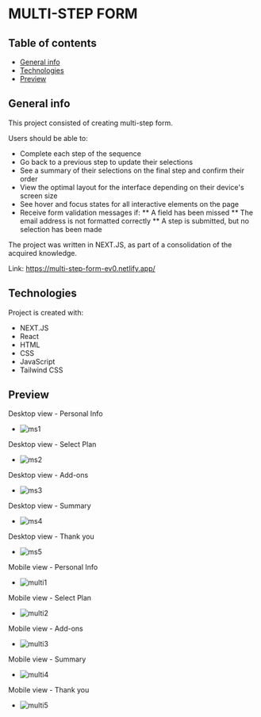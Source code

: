 # MULTI-STEP FORM

## Table of contents
* [General info](#general-info)
* [Technologies](#technologies)
* [Preview](#Preview)

## General info
This project consisted of creating multi-step form.

Users should be able to:
* Complete each step of the sequence
* Go back to a previous step to update their selections
* See a summary of their selections on the final step and confirm their order
* View the optimal layout for the interface depending on their device's screen size
* See hover and focus states for all interactive elements on the page
* Receive form validation messages if:
  ** A field has been missed
  ** The email address is not formatted correctly
  ** A step is submitted, but no selection has been made

The project was written in NEXT.JS, as part of a consolidation of the acquired knowledge.

Link: https://multi-step-form-ev0.netlify.app/
	
## Technologies
Project is created with:
* NEXT.JS
* React
* HTML
* CSS
* JavaScript
* Tailwind CSS

## Preview

Desktop view - Personal Info
* ![ms1](https://github.com/user-attachments/assets/4eefea4e-d19f-4ab9-aa67-32bba8d2eced)



Desktop view - Select Plan
* ![ms2](https://github.com/user-attachments/assets/bdcabfec-6961-4f37-92ad-0a6946aef83e)
 


Desktop view - Add-ons
* ![ms3](https://github.com/user-attachments/assets/1a88ef75-fe88-474c-a1a7-3d3822ce6494)



Desktop view - Summary
* ![ms4](https://github.com/user-attachments/assets/d9a19fa2-4cff-44f3-9b74-c59a9b8cb3ff)



Desktop view - Thank you
* ![ms5](https://github.com/user-attachments/assets/cd71b8d2-c42d-44bc-8800-3c0b240599e3)



Mobile view - Personal Info
* ![multi1](https://github.com/user-attachments/assets/cfd97391-324d-49b4-8819-1ad3c6b25f33)



Mobile view - Select Plan
* ![multi2](https://github.com/user-attachments/assets/d83f5b2f-47e2-46df-9671-cea124b0dc90)



Mobile view - Add-ons
* ![multi3](https://github.com/user-attachments/assets/8b3435cb-67ed-4542-9838-a16ef7fb4a24)



Mobile view - Summary
* ![multi4](https://github.com/user-attachments/assets/d090c2a0-80f3-4607-b96d-28e46d6ddeaa)



Mobile view - Thank you
* ![multi5](https://github.com/user-attachments/assets/1fb0054a-1a1e-45c2-9f8b-6fe52c915b36)
